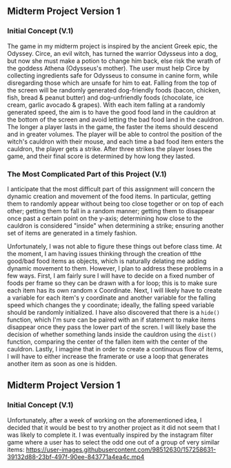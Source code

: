 ## Midterm Project Version 1
### Initial Concept (V.1)
The game in my midterm project is inspired by the ancient Greek epic, the Odyssey. Circe, an evil witch, has turned the warrior Odysseus into a dog, but now she must make a potion to change him back, else risk the wrath of the goddess Athena (Odysseus's mother). The user must help Circe by collecting ingredients safe for Odysseus to consume in canine form, while disregarding those which are unsafe for him to eat. Falling from the top of the screen will be randomly generated dog-friendly foods (bacon, chicken, fish, bread & peanut butter) and dog-unfriendly foods (chocolate, ice cream, garlic avocado & grapes). With each item falling at a randomly generated speed, the aim is to have the good food land in the cauldron at the bottom of the screen and avoid letting the bad food land in the cauldron. The longer a player lasts in the game, the faster the items should descend and in greater volumes. The player will be able to control the position of the witch's cauldron with their mouse, and each time a bad food item enters the cauldron, the player gets a strike. After three strikes the player loses the game, and their final score is determined by how long they lasted.


### The Most Complicated Part of this Project (V.1)
I anticipate that the most difficult part of this assignment will concern the dynamic creation and movement of the food items. In particular, getting them to randomly appear without being too close together or on top of each other; getting them to fall in a random manner; getting them to disappear once past a certain point on the y-axis; determining how close to the cauldron is considered "inside" when determining a strike; ensuring another set of items are generated in a timely fashion.

Unfortunately, I was not able to figure these things out before class time. At the moment, I am having issues thinking through the creation of tthe good/bad food items as objects, which is naturally delating me adding dynamic movement to them. However, I plan to address these problems in a few ways. First, I am fairly sure I will have to decide on a fixed number of foods per frame so they can be drawn with a for loop; this is to make sure each item has its own random x Coordinate. Next, I will likely have to create a variable for each item's y coordinate and another variable for the falling speed which changes the y coordinate; ideally, the falling speed variable should be randomly initialized. I have also discovered that there is a ```hide()``` function, which I'm sure can be paired with an if statement to make items disappear once they pass the lower part of the scren. I will likely base the decision of whether something lands inside the cauldron using the ```dist()``` function, comparing the center of the fallen item with the center of the cauldron. Lastly, I imagine that in order to create a continuous flow of items, I will have to either increase the framerate or use a loop that generates another item as soon as one is hidden. 

## Midterm Project Version 1
### Initial Concept (V.1)
Unfortunately, after a week of working on the aforementioned idea, I decided that it would be best to try another project as it did not seem that I was likely to complete it. I was eventually inspired by the instagram filter game where a user has to select the odd one out of a group of very similar items:
https://user-images.githubusercontent.com/98512630/157258631-39132d88-23bf-497f-90ee-843771a4ea4c.mp4


